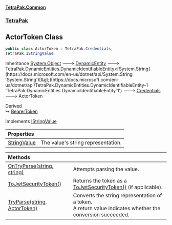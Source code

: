 #### [TetraPak.Common](index.md 'index')
### [TetraPak](TetraPak.md 'TetraPak')
## ActorToken Class
```csharp
public class ActorToken : TetraPak.Credentials,
TetraPak.IStringValue
```

Inheritance [System.Object](https://docs.microsoft.com/en-us/dotnet/api/System.Object 'System.Object') &#129106; [DynamicEntity](TetraPak_DynamicEntities_DynamicEntity.md 'TetraPak.DynamicEntities.DynamicEntity') &#129106; [TetraPak.DynamicEntities.DynamicIdentifiableEntity&lt;](https://docs.microsoft.com/en-us/dotnet/api/TetraPak.DynamicEntities.DynamicIdentifiableEntity-1 'TetraPak.DynamicEntities.DynamicIdentifiableEntity`1')[System.String](https://docs.microsoft.com/en-us/dotnet/api/System.String 'System.String')[&gt;](https://docs.microsoft.com/en-us/dotnet/api/TetraPak.DynamicEntities.DynamicIdentifiableEntity-1 'TetraPak.DynamicEntities.DynamicIdentifiableEntity`1') &#129106; [Credentials](TetraPak_Credentials.md 'TetraPak.Credentials') &#129106; ActorToken  

Derived  
&#8627; [BearerToken](TetraPak_BearerToken.md 'TetraPak.BearerToken')  

Implements [IStringValue](TetraPak_IStringValue.md 'TetraPak.IStringValue')  

| Properties | |
| :--- | :--- |
| [StringValue](TetraPak_ActorToken_StringValue.md 'TetraPak.ActorToken.StringValue') | The value's string representation.<br/> |

| Methods | |
| :--- | :--- |
| [OnTryParse(string, string)](TetraPak_ActorToken_OnTryParse(string_string).md 'TetraPak.ActorToken.OnTryParse(string, string)') | Attempts parsing the value. <br/> |
| [ToJwtSecurityToken()](TetraPak_ActorToken_ToJwtSecurityToken().md 'TetraPak.ActorToken.ToJwtSecurityToken()') | Returns the token as a [ToJwtSecurityToken()](TetraPak_ActorToken_ToJwtSecurityToken().md 'TetraPak.ActorToken.ToJwtSecurityToken()') (if applicable).<br/> |
| [TryParse(string, ActorToken)](TetraPak_ActorToken_TryParse(string_TetraPak_ActorToken).md 'TetraPak.ActorToken.TryParse(string, TetraPak.ActorToken)') | Converts the string representation of a token.<br/>A return value indicates whether the conversion succeeded.<br/> |
